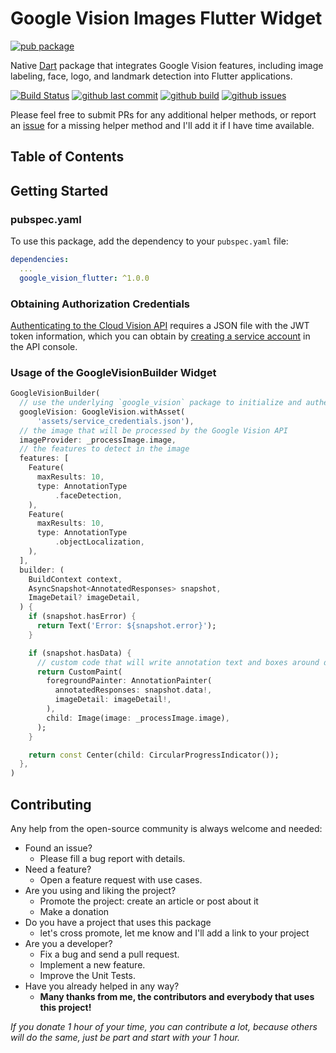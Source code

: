 # Google Vision Images Flutter Widget

[![pub package](https://img.shields.io/pub/v/google_vision_flutter.svg)](https://pub.dartlang.org/packages/google_vision_flutter)

Native [Dart](https://dart.dev/) package that integrates Google Vision features, including image labeling, face, logo, and landmark detection into Flutter applications.

[![Build Status](https://github.com/faithoflifedev/google_vision/workflows/Dart/badge.svg)](https://github.com/faithoflifedev/google_vision/actions) [![github last commit](https://shields.io/github/last-commit/faithoflifedev/google_vision)](https://shields.io/github/last-commit/faithoflifedev/google_vision) [![github build](https://img.shields.io/github/actions/workflow/status/faithoflifedev/google_vision/dart.yml?branch=main)](https://shields.io/github/workflow/status/faithoflifedev/google_vision/Dart) [![github issues](https://shields.io/github/issues/faithoflifedev/google_vision)](https://shields.io/github/issues/faithoflifedev/google_vision)

Please feel free to submit PRs for any additional helper methods, or report an [issue](https://github.com/faithoflifedev/google_vision/issues) for a missing helper method and I'll add it if I have time available.

## Table of Contents



## Getting Started

### pubspec.yaml

To use this package, add the dependency to your `pubspec.yaml` file:

```yaml
dependencies:
  ...
  google_vision_flutter: ^1.0.0
```

<!-- <img src="https://github.com/faithoflifedev/flip_card/blob/master/screenshots/young_man_smiling.png?raw=true&amp;v1" width="320"> -->


### Obtaining Authorization Credentials

[Authenticating to the Cloud Vision API](https://cloud.google.com/vision/product-search/docs/auth) requires a JSON file with the JWT token information, which you can obtain by [creating a service account](https://cloud.google.com/iam/docs/creating-managing-service-accounts#creating_a_service_account) in the API console.

### Usage of the GoogleVisionBuilder Widget

```dart
GoogleVisionBuilder(
  // use the underlying `google_vision` package to initialize and authenticate for future API calls
  googleVision: GoogleVision.withAsset(
      'assets/service_credentials.json'),
  // the image that will be processed by the Google Vision API
  imageProvider: _processImage.image,
  // the features to detect in the image
  features: [
    Feature(
      maxResults: 10,
      type: AnnotationType
          .faceDetection,
    ),
    Feature(
      maxResults: 10,
      type: AnnotationType
          .objectLocalization,
    ),
  ],
  builder: (
    BuildContext context,
    AsyncSnapshot<AnnotatedResponses> snapshot,
    ImageDetail? imageDetail,
  ) {
    if (snapshot.hasError) {
      return Text('Error: ${snapshot.error}');
    }

    if (snapshot.hasData) {
      // custom code that will write annotation text and boxes around detected objects (see example)
      return CustomPaint(
        foregroundPainter: AnnotationPainter(
          annotatedResponses: snapshot.data!,
          imageDetail: imageDetail!,
        ),
        child: Image(image: _processImage.image),
      );
    }

    return const Center(child: CircularProgressIndicator());
  },
)
```

## Contributing

Any help from the open-source community is always welcome and needed:
- Found an issue?
    - Please fill a bug report with details.
- Need a feature?
    - Open a feature request with use cases.
- Are you using and liking the project?
    - Promote the project: create an article or post about it
    - Make a donation
- Do you have a project that uses this package
    - let's cross promote, let me know and I'll add a link to your project
- Are you a developer?
    - Fix a bug and send a pull request.
    - Implement a new feature.
    - Improve the Unit Tests.
- Have you already helped in any way?
    - **Many thanks from me, the contributors and everybody that uses this project!**

*If you donate 1 hour of your time, you can contribute a lot, because others will do the same, just be part and start with your 1 hour.*